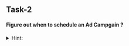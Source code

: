 ## Task-2
<h4>
Figure out when to schedule an Ad Campgain ?
</h4>
<details>
<summary>Hint: </summary>
<br>
"What day of the week do most users Register On ?"
</details>